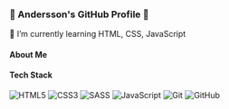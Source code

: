 ### 👋 Andersson's GitHub Profile 👋

🌱 I’m currently learning HTML, CSS, JavaScript
<!--
**AnderssonFuentes/AnderssonFuentes** is a ✨ _special_ ✨ repository because its `README.md` (this file) appears on your GitHub profile.

Here are some ideas to get you started:

- 🔭 I’m currently working on my career as a Frontend Developer
- 🌱 I’m currently learning HTML, CSS{flexbox & Grid}
- 👯 I’m looking to collaborate on Open Source
- 🤔 I’m looking for help with JS
- 💬 Ask me about Habits/Life
- 📫 How to reach me: ...[Linkedin](https://www.linkedin.com/in/anderssonfuentes)
- 😄 Pronouns: ...
- ⚡ Fun fact: ...I am clean and tidy!
-->

#### About Me


#### Tech Stack
![HTML5](https://img.shields.io/badge/html5-%23E34F26.svg?style=for-the-badge&logo=html5&logoColor=white) ![CSS3](https://img.shields.io/badge/css3-%231572B6.svg?style=for-the-badge&logo=css3&logoColor=white) ![SASS](https://img.shields.io/badge/SASS-hotpink.svg?style=for-the-badge&logo=SASS&logoColor=white) ![JavaScript](https://img.shields.io/badge/javascript-%23323330.svg?style=for-the-badge&logo=javascript&logoColor=%23F7DF1E) ![Git](https://img.shields.io/badge/git-%23F05033.svg?style=for-the-badge&logo=git&logoColor=white) ![GitHub](https://img.shields.io/badge/github-%23121011.svg?style=for-the-badge&logo=github&logoColor=white)
